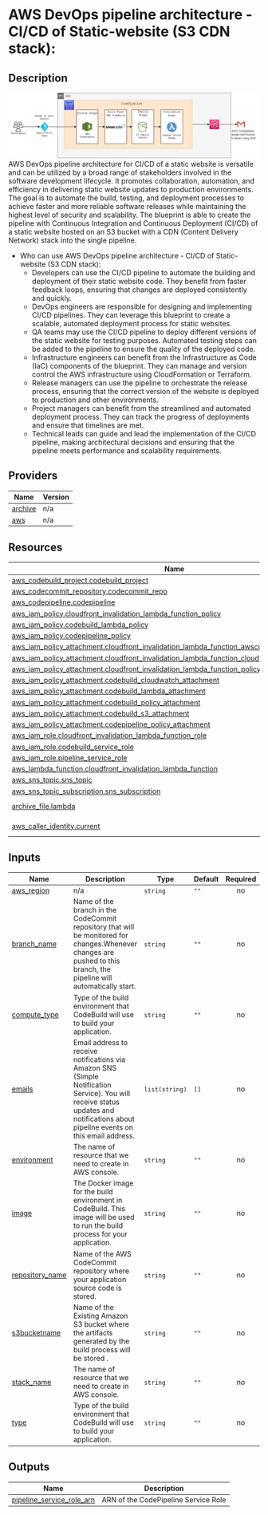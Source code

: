 <!-- BEGIN_TF_DOCS -->
#  AWS DevOps pipeline architecture - CI/CD of Static-website (S3 CDN stack):

## Description
![Image](./aws-cicd-sw.png)
AWS DevOps pipeline architecture for CI/CD of a static website is versatile and can be utilized by a broad range of stakeholders involved in the software development lifecycle. It promotes collaboration, automation, and efficiency in delivering static website updates to production environments.
The goal is to automate the build, testing, and deployment processes to achieve faster and more reliable software releases while maintaining the highest level of security and scalability. The blueprint is able to create the pipeline with Continuous Integration and Continuous Deployment (CI/CD) of a static website hosted on an S3 bucket with a CDN (Content Delivery Network) stack into the single pipeline.
- Who can use AWS DevOps pipeline architecture - CI/CD of Static-website (S3 CDN stack):
    - Developers can use the CI/CD pipeline to automate the building and deployment of their static website code. They benefit from faster feedback loops, ensuring that changes are deployed consistently and quickly.
    - DevOps engineers are responsible for designing and implementing CI/CD pipelines. They can leverage this blueprint to create a scalable, automated deployment process for static websites.
    - QA teams may use the CI/CD pipeline to deploy different versions of the static website for testing purposes. Automated testing steps can be added to the pipeline to ensure the quality of the deployed code.
    - Infrastructure engineers can benefit from the Infrastructure as Code (IaC) components of the blueprint. They can manage and version control the AWS infrastructure using CloudFormation or Terraform.
    - Release managers can use the pipeline to orchestrate the release process, ensuring that the correct version of the website is deployed to production and other environments.
    - Project managers can benefit from the streamlined and automated deployment process. They can track the progress of deployments and ensure that timelines are met.
    - Technical leads can guide and lead the implementation of the CI/CD pipeline, making architectural decisions and ensuring that the pipeline meets performance and scalability requirements.

## Providers

| Name | Version |
|------|---------|
| <a name="provider_archive"></a> [archive](#provider\_archive) | n/a |
| <a name="provider_aws"></a> [aws](#provider\_aws) | n/a |

## Resources

| Name | Type |
|------|------|
| [aws_codebuild_project.codebuild_project](https://registry.terraform.io/providers/hashicorp/aws/latest/docs/resources/codebuild_project) | resource |
| [aws_codecommit_repository.codecommit_repo](https://registry.terraform.io/providers/hashicorp/aws/latest/docs/resources/codecommit_repository) | resource |
| [aws_codepipeline.codepipeline](https://registry.terraform.io/providers/hashicorp/aws/latest/docs/resources/codepipeline) | resource |
| [aws_iam_policy.cloudfront_invalidation_lambda_function_policy](https://registry.terraform.io/providers/hashicorp/aws/latest/docs/resources/iam_policy) | resource |
| [aws_iam_policy.codebuild_lambda_policy](https://registry.terraform.io/providers/hashicorp/aws/latest/docs/resources/iam_policy) | resource |
| [aws_iam_policy.codepipeline_policy](https://registry.terraform.io/providers/hashicorp/aws/latest/docs/resources/iam_policy) | resource |
| [aws_iam_policy_attachment.cloudfront_invalidation_lambda_function_awscodepipeline_attachment](https://registry.terraform.io/providers/hashicorp/aws/latest/docs/resources/iam_policy_attachment) | resource |
| [aws_iam_policy_attachment.cloudfront_invalidation_lambda_function_cloudfront_attachment](https://registry.terraform.io/providers/hashicorp/aws/latest/docs/resources/iam_policy_attachment) | resource |
| [aws_iam_policy_attachment.cloudfront_invalidation_lambda_function_policy_attachment](https://registry.terraform.io/providers/hashicorp/aws/latest/docs/resources/iam_policy_attachment) | resource |
| [aws_iam_policy_attachment.codebuild_cloudwatch_attachment](https://registry.terraform.io/providers/hashicorp/aws/latest/docs/resources/iam_policy_attachment) | resource |
| [aws_iam_policy_attachment.codebuild_lambda_attachment](https://registry.terraform.io/providers/hashicorp/aws/latest/docs/resources/iam_policy_attachment) | resource |
| [aws_iam_policy_attachment.codebuild_policy_attachment](https://registry.terraform.io/providers/hashicorp/aws/latest/docs/resources/iam_policy_attachment) | resource |
| [aws_iam_policy_attachment.codebuild_s3_attachment](https://registry.terraform.io/providers/hashicorp/aws/latest/docs/resources/iam_policy_attachment) | resource |
| [aws_iam_policy_attachment.codepipeline_policy_attachment](https://registry.terraform.io/providers/hashicorp/aws/latest/docs/resources/iam_policy_attachment) | resource |
| [aws_iam_role.cloudfront_invalidation_lambda_function_role](https://registry.terraform.io/providers/hashicorp/aws/latest/docs/resources/iam_role) | resource |
| [aws_iam_role.codebuild_service_role](https://registry.terraform.io/providers/hashicorp/aws/latest/docs/resources/iam_role) | resource |
| [aws_iam_role.pipeline_service_role](https://registry.terraform.io/providers/hashicorp/aws/latest/docs/resources/iam_role) | resource |
| [aws_lambda_function.cloudfront_invalidation_lambda_function](https://registry.terraform.io/providers/hashicorp/aws/latest/docs/resources/lambda_function) | resource |
| [aws_sns_topic.sns_topic](https://registry.terraform.io/providers/hashicorp/aws/latest/docs/resources/sns_topic) | resource |
| [aws_sns_topic_subscription.sns_subscription](https://registry.terraform.io/providers/hashicorp/aws/latest/docs/resources/sns_topic_subscription) | resource |
| [archive_file.lambda](https://registry.terraform.io/providers/hashicorp/archive/latest/docs/data-sources/file) | data source |
| [aws_caller_identity.current](https://registry.terraform.io/providers/hashicorp/aws/latest/docs/data-sources/caller_identity) | data source |

## Inputs

| Name | Description | Type | Default | Required |
|------|-------------|------|---------|:--------:|
| <a name="input_aws_region"></a> [aws\_region](#input\_aws\_region) | n/a | `string` | `""` | no |
| <a name="input_branch_name"></a> [branch\_name](#input\_branch\_name) | Name of the branch in the CodeCommit repository that will be monitored for changes.Whenever changes are pushed to this branch, the pipeline will automatically start. | `string` | `""` | no |
| <a name="input_compute_type"></a> [compute\_type](#input\_compute\_type) | Type of the build environment that CodeBuild will use to build your application. | `string` | `""` | no |
| <a name="input_emails"></a> [emails](#input\_emails) | Email address to receive notifications via Amazon SNS (Simple Notification Service). You will receive status updates and notifications about pipeline events on this email address. | `list(string)` | `[]` | no |
| <a name="input_environment"></a> [environment](#input\_environment) | The name of resource that we need to create in AWS console. | `string` | `""` | no |
| <a name="input_image"></a> [image](#input\_image) | The Docker image for the build environment in CodeBuild. This image will be used to run the build process for your application. | `string` | `""` | no |
| <a name="input_repository_name"></a> [repository\_name](#input\_repository\_name) | Name of the AWS CodeCommit repository where your application source code is stored. | `string` | `""` | no |
| <a name="input_s3bucketname"></a> [s3bucketname](#input\_s3bucketname) | Name of the Existing Amazon S3 bucket where the artifacts generated by the build process will be stored . | `string` | `""` | no |
| <a name="input_stack_name"></a> [stack\_name](#input\_stack\_name) | The name of resource that we need to create in AWS console. | `string` | `""` | no |
| <a name="input_type"></a> [type](#input\_type) | Type of the build environment that CodeBuild will use to build your application. | `string` | `""` | no |

## Outputs

| Name | Description |
|------|-------------|
| <a name="output_pipeline_service_role_arn"></a> [pipeline\_service\_role\_arn](#output\_pipeline\_service\_role\_arn) | ARN of the CodePipeline Service Role |
<!-- END_TF_DOCS -->
